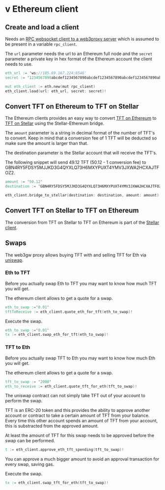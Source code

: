 # v Ethereum client

## Create and load a client

Needs an [RPC websocket client to a web3proxy server](../vclients.md#rpc-websocket-client) which is assumed to be present in a variable `rpc_client`.

The `url` parameter needs the url to an Ethereum full node and the `secret` parameter a private key in hex format of the Ethereum account the client needs to use.

```v
eth_url := 'ws://185.69.167.224:8546'
secret := '1234567890abcdef1234567890abcdef1234567890abcdef1234567890abcdef'

mut eth_client := eth.new(mut rpc_client)
eth_client.load(url: eth_url, secret: secret)!
```

## Convert TFT on Ethereum to TFT on Stellar

The Ethereum  clients provides an easy way to convert [TFT on Ethereum](https://github.com/threefoldfoundation/tft/tree/main/ethereum) to  [TFT on Stellar](https://github.com/threefoldfoundation/tft-stellar) using the Stellar-Ethereum bridge.

The `amount` parameter is a string in decimal format of the number of TFT's to convert. Keep in mind that a conversion fee of 1 TFT will be deducted so make sure the amount is larger than that.

The destination parameter is the Stellar account that will receive the TFT's.

The following snippet will send 49.12 TFT (50.12 - 1 conversion fee) to GBN4RY5FDSY5MJJKD3G4QYXLQ73H6MXYPUXT4YMV3JXWA2HCXAJTFOZ2.

```v
amount := '50.12'
destination := 'GBN4RY5FDSY5MJJKD3G4QYXLQ73H6MXYPUXT4YMV3JXWA2HCXAJTFOZ2'

eth_client.bridge_to_stellar(destination: destination, amount: amount)!
```

## Convert TFT on Stellar to TFT on Ethereum

The conversion from TFT on Stellar to TFT on Ethereum  is part of the [Stellar client](../stellar/stellar.md#convert-tft-on-stellar-to-tft-on-ethereum).

## Swaps

The web3gw proxy allows buying TFT with and selling TFT for Eth via [uniswap](https://uniswap.org).

### Eth to TFT

Before you actually swap Eth to TFT you may want to know how much TFT you will get.

The ethereum client allows to get a quote for a swap.

```v
eth_to_swap :='0.01'
tftToReceive := eth_client.quote_eth_for_tft(eth_to_swap)!
```

Execute the swap.

```v
eth_to_swap :='0.01'
tx := eth_client.swap_eth_for_tft(eth_to_swap)!
```

### TFT to Eth

Before you actually swap TFT to Eth you may want to know how much Eth you will get.

The ethereum client allows to get a quote for a swap.

```v
tft_to_swap := '2000'
eth_to_receive := eth_client.quote_tft_for_eth(tft_to_swap)!
```

The uniswap contract can not simply take TFT out of your account to perform the swap.

TFT is an ERC-20 token and this provides the ability to approve another account or contract to take a certain amount of TFT from your balance. Every time this other account spends an amount of TFT from your account, this is substracted from the approved amount.

At least the amount of TFT for this swap needs to be approved before the swap can be performed.

```v
t := eth_client.approve_eth_tft_spending(tft_to_swap)!
```

You can approve a much bigger amount to avoid an approval transaction for every swap, saving gas.

Execute the swap.

```v
tx := eth_client.swap_tft_for_eth(tft_to_swap)!
```
